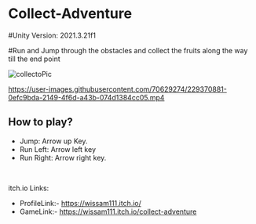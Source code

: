 # Collect-Adventure

#Unity Version: 2021.3.21f1

#Run and Jump through the obstacles and collect the fruits along the way till the end point


![collectoPic](https://user-images.githubusercontent.com/70629274/229370684-89b845df-4ee3-4f42-b301-2198335251de.PNG)


https://user-images.githubusercontent.com/70629274/229370881-0efc9bda-2149-4f6d-a43b-074d1384cc05.mp4



## How to play?

- Jump: Arrow up Key.
- Run Left: Arrow left key
- Run Right: Arrow right key.

</br>

itch.io Links:

- ProfileLink:- https://wissam111.itch.io/
- GameLink:- https://wissam111.itch.io/collect-adventure

</br>
